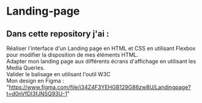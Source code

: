 # Landing-page
## Dans cette repository j'ai :
Réaliser l'interface d'un Landing page en HTML et CSS en utilisant Flexbox pour modifier la disposition de mes éléments HTML.<br>
Adapter mon landing page aux différents écrans d'affichage en utilisant les Media Queries.<br>
Valider le balisage en utilisant l'outil W3C<br>
Mon design en Figma : "https://www.figma.com/file/j34Z4F3YEHGB129G86zw8U/Landingpage?t=d0nVfDI3fJNSQ93U-1"
